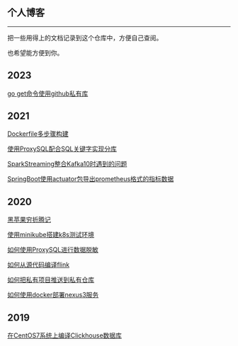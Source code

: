 ## 个人博客
-----

把一些用得上的文档记录到这个仓库中，方便自己查阅。

也希望能方便到你。

## 2023

[go get命令使用github私有库](_posts/2023/02/go-get-command-with-github-private-repo.md)

## 2021

[Dockerfile多步骤构建](_posts/2021/01/README.md)

[使用ProxySQL配合SQL关键字实现分库](_posts/2021/03/使用proxysql实现分库分表.md)

[SparkStreaming整合Kafka10时遇到的问题](_posts/2021/03/spark_stream_with_kafka10.md)

[SpringBoot使用actuator包导出prometheus格式的指标数据](_posts/2021/03/spring/springboot_actuator_prometheus.md)


## 2020

[黑苹果穷折腾记](_posts/2020/09/HackMacOS/README.md)

[使用minikube搭建k8s测试环境](_posts/2020/04/30/minikube.md)

[如何使用ProxySQL进行数据脱敏](_posts/2020/04/28/proxysql-data-masking.md)

[如何从源代码编译flink](_posts/2020/04/23/build-flink.md)

[如何把私有项目推送到私有仓库](_posts/2020/04/22/mvn-deploy.md)

[如何使用docker部署nexus3服务](_posts/2020/04/14/deployment-nexus3-using-docker.md)


## 2019

[在CentOS7系统上编译Clickhouse数据库](_posts/archives/2019/build-clickhouse-on-centos.md)